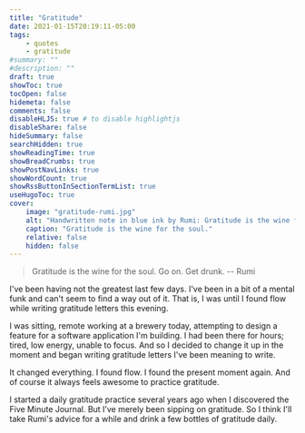 ```yaml
---
title: "Gratitude"
date: 2021-01-15T20:19:11-05:00
tags:
    - quotes
    - gratitude
#summary: ""
#description: ""
draft: true
showToc: true
tocOpen: false
hidemeta: false
comments: false
disableHLJS: true # to disable highlightjs
disableShare: false
hideSummary: false
searchHidden: true
showReadingTime: true
showBreadCrumbs: true
showPostNavLinks: true
showWordCount: true
showRssButtonInSectionTermList: true
useHugoToc: true
cover:
    image: "gratitude-rumi.jpg"
    alt: "Handwritten note in blue ink by Rumi: Gratitude is the wine for the soul. Go on. Get drunk."
    caption: "Gratitude is the wine for the soul."
    relative: false
    hidden: false
---
```


> Gratitude is the wine for the soul. Go on. Get drunk.
> -- Rumi

I've been having not the greatest last few days. I've been in a bit of a mental funk and can't seem to find a way out of it. That is, I was until I found flow while writing gratitude letters this evening.

I was sitting, remote working at a brewery today, attempting to design a feature for a software application I'm building. I had been there for hours; tired, low energy, unable to focus. And so I decided to change it up in the moment and began writing gratitude letters I've been meaning to write.

It changed everything. I found flow. I found the present moment again. And of course it always feels awesome to practice gratitude.

I started a daily gratitude practice several years ago when I discovered the Five Minute Journal. But I’ve merely been sipping on gratitude. So I think I'll take Rumi's advice for a while and drink a few bottles of gratitude daily.
